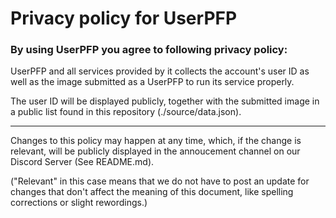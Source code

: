 # Privacy policy for UserPFP

### By using UserPFP you agree to following privacy policy:

UserPFP and all services provided by it collects the account's user ID as well as the image submitted as a UserPFP to run its service properly. 

The user ID will be displayed publicly, together with the submitted image in a public list found in this repository (./source/data.json).

---
Changes to this policy may happen at any time, which, if the change is relevant, will be publicly displayed in the annoucement channel on our Discord Server (See README.md). 

("Relevant" in this case means that we do not have to post an update for changes that don't affect the meaning of this document, like spelling corrections or slight rewordings.)